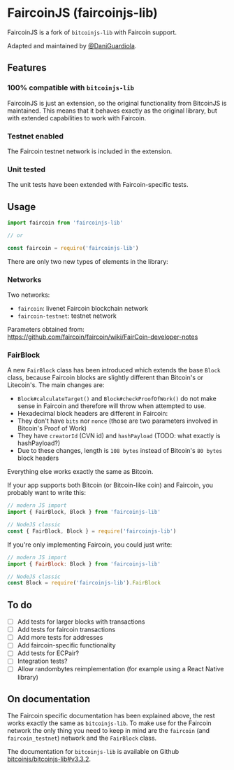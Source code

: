 # FaircoinJS (faircoinjs-lib)

FaircoinJS is a fork of `bitcoinjs-lib` with Faircoin support.

Adapted and maintained by [@DaniGuardiola](https://github.com/DaniGuardiola).

## Features

### 100% compatible with `bitcoinjs-lib`

FaircoinJS is just an extension, so the original functionality from BitcoinJS is maintained. This means that it behaves exactly as the original library, but with extended capabilities to work with Faircoin.

### Testnet enabled

The Faircoin testnet network is included in the extension.

### Unit tested

The unit tests have been extended with Faircoin-specific tests.

## Usage

```javascript
import faircoin from 'faircoinjs-lib'

// or

const faircoin = require('faircoinjs-lib')
```

There are only two new types of elements in the library:

### Networks

Two networks:

- `faircoin`: livenet Faircoin blockchain network
- `faircoin-testnet`: testnet network

Parameters obtained from: https://github.com/faircoin/faircoin/wiki/FairCoin-developer-notes

### FairBlock

A new `FairBlock` class has been introduced which extends the base `Block` class, because Faircoin blocks are slightly different than Bitcoin's or Litecoin's. The main changes are:

- `Block#calculateTarget()` and `Block#checkProofOfWork()` do not make sense in Faircoin and therefore will throw when attempted to use.
- Hexadecimal block headers are different in Faircoin:
 - They don't have `bits` nor `nonce` (those are two parameters involved in Bitcoin's Proof of Work)  
 - They have `creatorId` (CVN id) and `hashPayload` (TODO: what exactly is hashPayload?)
 - Due to these changes, length is `108 bytes` instead of Bitcoin's `80 bytes` block headers

Everything else works exactly the same as Bitcoin.

If your app supports both Bitcoin (or Bitcoin-like coin) and Faircoin, you probably want to write this:

```js
// modern JS import
import { FairBlock, Block } from 'faircoinjs-lib'

// NodeJS classic
const { FairBlock, Block } = require('faircoinjs-lib')
```

If you're only implementing Faircoin, you could just write:

```js
// modern JS import
import { FairBlock: Block } from 'faircoinjs-lib'

// NodeJS classic
const Block = require('faircoinjs-lib').FairBlock
```

## To do

- [ ] Add tests for larger blocks with transactions
- [ ] Add tests for faircoin transactions
- [ ] Add more tests for addresses
- [ ] Add faircoin-specific functionality
- [ ] Add tests for ECPair?
- [ ] Integration tests?
- [ ] Allow randombytes reimplementation (for example using a React Native library)

## On documentation

The Faircoin specific documentation has been explained above, the rest works exactly the same as `bitcoinjs-lib`. To make use for the Faircoin network the only thing you need to keep in mind are the `faircoin` (and `faircoin_testnet`) network and the `FairBlock` class.

The documentation for `bitcoinjs-lib` is available on Github [bitcoinjs/bitcoinjs-lib#v3.3.2](https://github.com/bitcoinjs/bitcoinjs-lib/tree/v3.3.2).